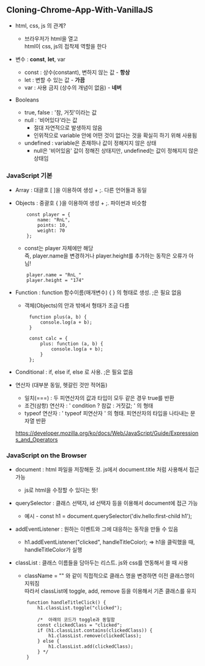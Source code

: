 ## Cloning-Chrome-App-With-VanillaJS

- html, css, js 의 관계?
    - 브라우저가 html을 열고  
        html이 css, js의 접착제 역할을 한다

- 변수 : __const__, __let__, var
    - const : 상수(constant), 변하지 않는 값 - __항상__
    - let : 변할 수 있는 값 - __가끔__
    - var : 사용 금지 (상수의 개념이 없음) - __네버__

- Booleans
    - true, false : '참, 거짓'이라는 값
    - null : '비어있다'라는 값
        - 절대 자연적으로 발생하지 않음
        - 인위적으로 variable 안에 어떤 것이 없다는 것을 확실히 하기 위해 사용됨
    - undefined : variable은 존재하나 값이 정해지지 않은 상태
        - null은 '비어있음' 값이 정해진 상태지만, undefined는 값이 정해지지 않은 상태임

### JavaScript 기본

- Array : 대괄호 [ ]을 이용하여 생성 + ;. 다른 언어들과 동일

- Objects : 중괄호 { }을 이용하여 생성 + ;. 파이썬과 비슷함
    ```
        const player = {
            name: "RnL",
            points: 10,
            weight: 70
        };
    ```
    - const는 player 자체에만 해당  
        즉, player.name을 변경하거나 player.height를 추가하는 동작은 오류가 아님!
    ```
        player.name = "RnL_"
        player.height = "174"
    ```
- Function : function 함수이름(매개변수) { } 의 형태로 생성. ;은 필요 없음
    - 객체(Objects)의 안과 밖에서 형태가 조금 다름
    ```
         function plus(a, b) {
             console.log(a + b);
         }

         const calc = {
             plus: function (a, b) {
                 console.log(a + b);
             }
         };
    ```

- Conditional : if, else if, else 로 사용. ;은 필요 없음

- 연산자 (대부분 동일, 헷갈린 것만 적어둠)
    - 일치(===) : 두 피연산자의 값과 타입이 모두 같은 경우 true를 반환
    - 조건(삼항) 연산자 : ' condition ? 참값 : 거짓값; ' 의 형태
    - typeof 연산자 : ' typeof 피연산자 ' 의 형태. 피연산자의 타입을 나타내는 문자열 반환

    https://developer.mozilla.org/ko/docs/Web/JavaScript/Guide/Expressions_and_Operators

### JavaScript on the Browser

- document : html 파일을 저장해둔 것. js에서 document.title 처럼 사용해서 접근 가능
    - js로 html을 수정할 수 있다는 뜻!

- querySelector : 클래스 선택자, id 선택자 등을 이용해서 document에 접근 가능
    - 예시 - const h1 = document.querySelector('div.hello:first-child h1');

- addEventListener : 원하는 이벤트와 그에 대응하는 동작을 만들 수 있음
    - h1.addEventListener("clicked", handleTitleColor);  => h1을 클릭했을 때, handleTitleColor가 실행

- classList : 클래스 이름들을 담아두는 리스트. js와 css를 연동해서 쓸 때 사용
    - className = "" 와 같이 직접적으로 클래스 명을 변경하면 이전 클래스명이 지워짐  
            따라서 classList에 toggle, add, remove 등을 이용해서 기존 클래스를 유지
    ```
        function handleTitleClick() {
            h1.classList.toggle("clicked");

            /*  아래의 코드가 toggle과 동일함
            const clickedClass = "clicked";
            if (h1.classList.contains(clickedClass)) {
                h1.classList.remove(clickedClass);
            } else {
                h1.classList.add(clickedClass);
            } */
        }
    ```